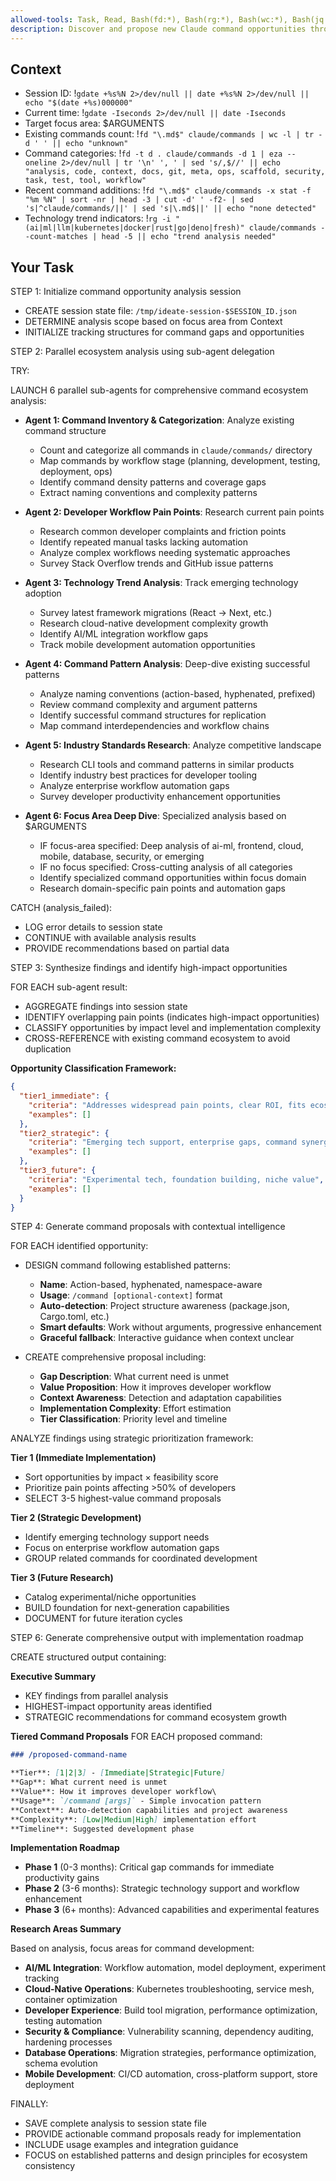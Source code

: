 ```yaml
---
allowed-tools: Task, Read, Bash(fd:*), Bash(rg:*), Bash(wc:*), Bash(jq:*), Bash(gdate:*), Bash(eza:*)
description: Discover and propose new Claude command opportunities through systematic analysis and parallel research
---
```


## Context

- Session ID: !`gdate +%s%N 2>/dev/null || date +%s%N 2>/dev/null || echo "$(date +%s)000000"`
- Current time: !`gdate -Iseconds 2>/dev/null || date -Iseconds`
- Target focus area: $ARGUMENTS
- Existing commands count: !`fd "\.md$" claude/commands | wc -l | tr -d ' ' || echo "unknown"`
- Command categories: !`fd -t d . claude/commands -d 1 | eza --oneline 2>/dev/null | tr '\n' ', ' | sed 's/,$//' || echo "analysis, code, context, docs, git, meta, ops, scaffold, security, task, test, tool, workflow"`
- Recent command additions: !`fd "\.md$" claude/commands -x stat -f "%m %N" | sort -nr | head -3 | cut -d' ' -f2- | sed 's|^claude/commands/||' | sed 's|\.md$||' || echo "none detected"`
- Technology trend indicators: !`rg -i "(ai|ml|llm|kubernetes|docker|rust|go|deno|fresh)" claude/commands --count-matches | head -5 || echo "trend analysis needed"`

## Your Task

STEP 1: Initialize command opportunity analysis session

- CREATE session state file: `/tmp/ideate-session-$SESSION_ID.json`
- DETERMINE analysis scope based on focus area from Context
- INITIALIZE tracking structures for command gaps and opportunities

STEP 2: Parallel ecosystem analysis using sub-agent delegation

TRY:

LAUNCH 6 parallel sub-agents for comprehensive command ecosystem analysis:

- **Agent 1: Command Inventory & Categorization**: Analyze existing command structure
  - Count and categorize all commands in `claude/commands/` directory
  - Map commands by workflow stage (planning, development, testing, deployment, ops)
  - Identify command density patterns and coverage gaps
  - Extract naming conventions and complexity patterns

- **Agent 2: Developer Workflow Pain Points**: Research current pain points
  - Research common developer complaints and friction points
  - Identify repeated manual tasks lacking automation
  - Analyze complex workflows needing systematic approaches
  - Survey Stack Overflow trends and GitHub issue patterns

- **Agent 3: Technology Trend Analysis**: Track emerging technology adoption
  - Survey latest framework migrations (React → Next, etc.)
  - Research cloud-native development complexity growth
  - Identify AI/ML integration workflow gaps
  - Track mobile development automation opportunities

- **Agent 4: Command Pattern Analysis**: Deep-dive existing successful patterns
  - Analyze naming conventions (action-based, hyphenated, prefixed)
  - Review command complexity and argument patterns
  - Identify successful command structures for replication
  - Map command interdependencies and workflow chains

- **Agent 5: Industry Standards Research**: Analyze competitive landscape
  - Research CLI tools and command patterns in similar products
  - Identify industry best practices for developer tooling
  - Analyze enterprise workflow automation gaps
  - Survey developer productivity enhancement opportunities

- **Agent 6: Focus Area Deep Dive**: Specialized analysis based on $ARGUMENTS
  - IF focus-area specified: Deep analysis of ai-ml, frontend, cloud, mobile, database, security, or emerging
  - IF no focus specified: Cross-cutting analysis of all categories
  - Identify specialized command opportunities within focus domain
  - Research domain-specific pain points and automation gaps

CATCH (analysis_failed):

- LOG error details to session state
- CONTINUE with available analysis results
- PROVIDE recommendations based on partial data

STEP 3: Synthesize findings and identify high-impact opportunities

FOR EACH sub-agent result:

- AGGREGATE findings into session state
- IDENTIFY overlapping pain points (indicates high-impact opportunities)
- CLASSIFY opportunities by impact level and implementation complexity
- CROSS-REFERENCE with existing command ecosystem to avoid duplication

**Opportunity Classification Framework:**

```json
{
  "tier1_immediate": {
    "criteria": "Addresses widespread pain points, clear ROI, fits ecosystem",
    "examples": []
  },
  "tier2_strategic": {
    "criteria": "Emerging tech support, enterprise gaps, command synergy",
    "examples": []
  },
  "tier3_future": {
    "criteria": "Experimental tech, foundation building, niche value",
    "examples": []
  }
}
```

STEP 4: Generate command proposals with contextual intelligence

FOR EACH identified opportunity:

- DESIGN command following established patterns:
  - **Name**: Action-based, hyphenated, namespace-aware
  - **Usage**: `/command [optional-context]` format
  - **Auto-detection**: Project structure awareness (package.json, Cargo.toml, etc.)
  - **Smart defaults**: Work without arguments, progressive enhancement
  - **Graceful fallback**: Interactive guidance when context unclear

- CREATE comprehensive proposal including:
  - **Gap Description**: What current need is unmet
  - **Value Proposition**: How it improves developer workflow
  - **Context Awareness**: Detection and adaptation capabilities
  - **Implementation Complexity**: Effort estimation
  - **Tier Classification**: Priority level and timeline

ANALYZE findings using strategic prioritization framework:

**Tier 1 (Immediate Implementation)**

- Sort opportunities by impact × feasibility score
- Prioritize pain points affecting >50% of developers
- SELECT 3-5 highest-value command proposals

**Tier 2 (Strategic Development)**

- Identify emerging technology support needs
- Focus on enterprise workflow automation gaps
- GROUP related commands for coordinated development

**Tier 3 (Future Research)**

- Catalog experimental/niche opportunities
- BUILD foundation for next-generation capabilities
- DOCUMENT for future iteration cycles

STEP 6: Generate comprehensive output with implementation roadmap

CREATE structured output containing:

**Executive Summary**

- KEY findings from parallel analysis
- HIGHEST-impact opportunity areas identified
- STRATEGIC recommendations for command ecosystem growth

**Tiered Command Proposals**
FOR EACH proposed command:

```markdown
### /proposed-command-name

**Tier**: [1|2|3] - [Immediate|Strategic|Future]
**Gap**: What current need is unmet
**Value**: How it improves developer workflow\
**Usage**: `/command [args]` - Simple invocation pattern
**Context**: Auto-detection capabilities and project awareness
**Complexity**: [Low|Medium|High] implementation effort
**Timeline**: Suggested development phase
```

**Implementation Roadmap**

- **Phase 1** (0-3 months): Critical gap commands for immediate productivity gains
- **Phase 2** (3-6 months): Strategic technology support and workflow enhancement
- **Phase 3** (6+ months): Advanced capabilities and experimental features

**Research Areas Summary**

Based on analysis, focus areas for command development:

- **AI/ML Integration**: Workflow automation, model deployment, experiment tracking
- **Cloud-Native Operations**: Kubernetes troubleshooting, service mesh, container optimization
- **Developer Experience**: Build tool migration, performance optimization, testing automation
- **Security & Compliance**: Vulnerability scanning, dependency auditing, hardening processes
- **Database Operations**: Migration strategies, performance optimization, schema evolution
- **Mobile Development**: CI/CD automation, cross-platform support, store deployment

FINALLY:

- SAVE complete analysis to session state file
- PROVIDE actionable command proposals ready for implementation
- INCLUDE usage examples and integration guidance
- FOCUS on established patterns and design principles for ecosystem consistency
